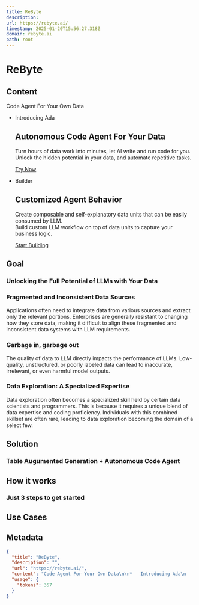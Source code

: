 ```yaml
---
title: ReByte
description: 
url: https://rebyte.ai/
timestamp: 2025-01-20T15:56:27.318Z
domain: rebyte.ai
path: root
---
```


# ReByte



## Content

Code Agent For Your Own Data

*   Introducing Ada
    
    Autonomous Code Agent For Your Data
    -----------------------------------
    
    Turn hours of data work into minutes, let AI write and run code for you.  
    Unlock the hidden potential in your data, and automate repetitive tasks.
    
    [Try Now](https://rebyte.ai/login?redirect=/p)
    
*   Builder
    
    Customized Agent Behavior
    -------------------------
    
    Create composable and self-explanatory data units that can be easily consumed by LLM.  
    Build custom LLM workflow on top of data units to capture your business logic.
    
    [Start Building](https://rebyte.ai/login?redirect=/developer)
    

Goal
----

### Unlocking the Full Potential of LLMs with Your Data

### Fragmented and Inconsistent Data Sources

Applications often need to integrate data from various sources and extract only the relevant portions. Enterprises are generally resistant to changing how they store data, making it difficult to align these fragmented and inconsistent data systems with LLM requirements.

### Garbage in, garbage out

The quality of data to LLM directly impacts the performance of LLMs. Low-quality, unstructured, or poorly labeled data can lead to inaccurate, irrelevant, or even harmful model outputs.

### Data Exploration: A Specialized Expertise

Data exploration often becomes a specialized skill held by certain data scientists and programmers. This is because it requires a unique blend of data expertise and coding proficiency. Individuals with this combined skillset are often rare, leading to data exploration becoming the domain of a select few.

Solution
--------

### Table Augumented Generation + Autonomous Code Agent

How it works
------------

### Just 3 steps to get started

Use Cases
---------

## Metadata

```json
{
  "title": "ReByte",
  "description": "",
  "url": "https://rebyte.ai/",
  "content": "Code Agent For Your Own Data\n\n*   Introducing Ada\n    \n    Autonomous Code Agent For Your Data\n    -----------------------------------\n    \n    Turn hours of data work into minutes, let AI write and run code for you.  \n    Unlock the hidden potential in your data, and automate repetitive tasks.\n    \n    [Try Now](https://rebyte.ai/login?redirect=/p)\n    \n*   Builder\n    \n    Customized Agent Behavior\n    -------------------------\n    \n    Create composable and self-explanatory data units that can be easily consumed by LLM.  \n    Build custom LLM workflow on top of data units to capture your business logic.\n    \n    [Start Building](https://rebyte.ai/login?redirect=/developer)\n    \n\nGoal\n----\n\n### Unlocking the Full Potential of LLMs with Your Data\n\n### Fragmented and Inconsistent Data Sources\n\nApplications often need to integrate data from various sources and extract only the relevant portions. Enterprises are generally resistant to changing how they store data, making it difficult to align these fragmented and inconsistent data systems with LLM requirements.\n\n### Garbage in, garbage out\n\nThe quality of data to LLM directly impacts the performance of LLMs. Low-quality, unstructured, or poorly labeled data can lead to inaccurate, irrelevant, or even harmful model outputs.\n\n### Data Exploration: A Specialized Expertise\n\nData exploration often becomes a specialized skill held by certain data scientists and programmers. This is because it requires a unique blend of data expertise and coding proficiency. Individuals with this combined skillset are often rare, leading to data exploration becoming the domain of a select few.\n\nSolution\n--------\n\n### Table Augumented Generation + Autonomous Code Agent\n\nHow it works\n------------\n\n### Just 3 steps to get started\n\nUse Cases\n---------",
  "usage": {
    "tokens": 357
  }
}
```
